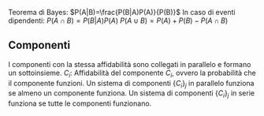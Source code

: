 Teorema di Bayes: $P(A|B)=\frac{P(B|A)P(A)}{P(B)}$
In caso di eventi dipendenti:
$P(A\cap B) = P(B|A)P(A)$
$P(A\cup B) = P(A)+P(B)-P(A\cap B)$
## Componenti
I componenti con la stessa affidabilità sono collegati in parallelo e formano un sottoinsieme.
$C_i$: Affidabilità del componente $C_i$, ovvero la probabilità che il componente funzioni.
Un sistema di componenti $\{C_i\}_j$ in parallelo funziona se almeno un componente funziona.
Un sistema di componenti $\{C_i\}_j$ in serie funziona se tutte le componenti funzionano.